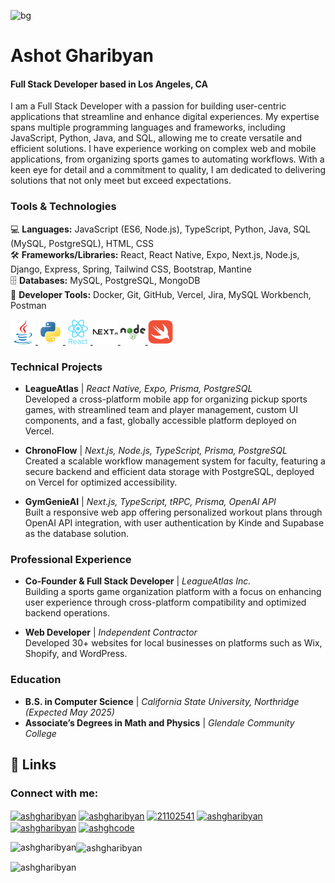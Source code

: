 ![bg](https://github.com/user-attachments/assets/b13fefec-b321-4808-bede-ff64b6bdecfe)


# Ashot Gharibyan
#### Full Stack Developer based in Los Angeles, CA

I am a Full Stack Developer with a passion for building user-centric applications that streamline and enhance digital experiences. My expertise spans multiple programming languages and frameworks, including JavaScript, Python, Java, and SQL, allowing me to create versatile and efficient solutions. I have experience working on complex web and mobile applications, from organizing sports games to automating workflows. With a keen eye for detail and a commitment to quality, I am dedicated to delivering solutions that not only meet but exceed expectations.

### Tools & Technologies
💻 **Languages:** JavaScript (ES6, Node.js), TypeScript, Python, Java, SQL (MySQL, PostgreSQL), HTML, CSS  
🛠️ **Frameworks/Libraries:** React, React Native, Expo, Next.js, Node.js, Django, Express, Spring, Tailwind CSS, Bootstrap, Mantine  
🗄️ **Databases:** MySQL, PostgreSQL, MongoDB  
🔧 **Developer Tools:** Docker, Git, GitHub, Vercel, Jira, MySQL Workbench, Postman

<p align="left">
  <a href="https://www.java.com" target="_blank" rel="noreferrer">
    <img src="https://raw.githubusercontent.com/devicons/devicon/master/icons/java/java-original.svg" alt="java" width="40" height="40" />
  </a>
  <a href="https://www.python.org" target="_blank" rel="noreferrer">
    <img src="https://raw.githubusercontent.com/devicons/devicon/master/icons/python/python-original.svg" alt="python" width="40" height="40" />
  </a>
  <a href="https://reactjs.org/" target="_blank" rel="noreferrer">
    <img src="https://raw.githubusercontent.com/devicons/devicon/master/icons/react/react-original-wordmark.svg" alt="react" width="40" height="40" />
  </a>
  <a href="https://nextjs.org/" target="_blank" rel="noreferrer">
    <img src="https://raw.githubusercontent.com/devicons/devicon/master/icons/nextjs/nextjs-original-wordmark.svg" alt="nextjs" width="40" height="40" />
  </a>
  <a href="https://nodejs.org" target="_blank" rel="noreferrer">
    <img src="https://raw.githubusercontent.com/devicons/devicon/master/icons/nodejs/nodejs-original-wordmark.svg" alt="nodejs" width="40" height="40" />
  </a>
  <a href="https://developer.apple.com/swift/" target="_blank" rel="noreferrer">
    <img src="https://raw.githubusercontent.com/devicons/devicon/master/icons/swift/swift-original.svg" alt="swift" width="40" height="40" />
  </a>
</p>

### Technical Projects
- **LeagueAtlas** | _React Native, Expo, Prisma, PostgreSQL_  
  Developed a cross-platform mobile app for organizing pickup sports games, with streamlined team and player management, custom UI components, and a fast, globally accessible platform deployed on Vercel.
  
- **ChronoFlow** | _Next.js, Node.js, TypeScript, Prisma, PostgreSQL_  
  Created a scalable workflow management system for faculty, featuring a secure backend and efficient data storage with PostgreSQL, deployed on Vercel for optimized accessibility.

- **GymGenieAI** | _Next.js, TypeScript, tRPC, Prisma, OpenAI API_  
  Built a responsive web app offering personalized workout plans through OpenAI API integration, with user authentication by Kinde and Supabase as the database solution.

### Professional Experience
- **Co-Founder & Full Stack Developer** | _LeagueAtlas Inc._  
  Building a sports game organization platform with a focus on enhancing user experience through cross-platform compatibility and optimized backend operations.
  
- **Web Developer** | _Independent Contractor_  
  Developed 30+ websites for local businesses on platforms such as Wix, Shopify, and WordPress.

### Education
- **B.S. in Computer Science** | _California State University, Northridge (Expected May 2025)_  
- **Associate’s Degrees in Math and Physics** | _Glendale Community College_

## 🔗 Links

<h3 align="left">Connect with me:</h3>
<p align="left">
<a href="https://twitter.com/ashgharibyan" target="blank"><img align="center" src="https://raw.githubusercontent.com/rahuldkjain/github-profile-readme-generator/master/src/images/icons/Social/twitter.svg" alt="ashgharibyan" height="30" width="40" /></a>
<a href="https://linkedin.com/in/ashgharibyan" target="blank"><img align="center" src="https://raw.githubusercontent.com/rahuldkjain/github-profile-readme-generator/master/src/images/icons/Social/linked-in-alt.svg" alt="ashgharibyan" height="30" width="40" /></a>
<a href="https://stackoverflow.com/users/21102541" target="blank"><img align="center" src="https://raw.githubusercontent.com/rahuldkjain/github-profile-readme-generator/master/src/images/icons/Social/stack-overflow.svg" alt="21102541" height="30" width="40" /></a>
<a href="https://instagram.com/ashgharibyan" target="blank"><img align="center" src="https://raw.githubusercontent.com/rahuldkjain/github-profile-readme-generator/master/src/images/icons/Social/instagram.svg" alt="ashgharibyan" height="30" width="40" /></a>
<a href="https://www.behance.net/ashgharibyan" target="blank"><img align="center" src="https://raw.githubusercontent.com/rahuldkjain/github-profile-readme-generator/master/src/images/icons/Social/behance.svg" alt="ashgharibyan" height="30" width="40" /></a>
<a href="https://www.leetcode.com/ashghcode" target="blank"><img align="center" src="https://raw.githubusercontent.com/rahuldkjain/github-profile-readme-generator/master/src/images/icons/Social/leet-code.svg" alt="ashghcode" height="30" width="40" /></a>
</p>

<p><img align="left" src="https://github-readme-stats.vercel.app/api/top-langs?username=ashgharibyan&show_icons=true&locale=en&layout=compact" alt="ashgharibyan" /></p>


<p><img align="center" src="https://github-readme-streak-stats.herokuapp.com/?user=ashgharibyan&" alt="ashgharibyan" /></p>

<p align="left"> <img src="https://komarev.com/ghpvc/?username=ashgharibyan&label=Profile%20views&color=0e75b6&style=flat" alt="ashgharibyan" /> </p>

